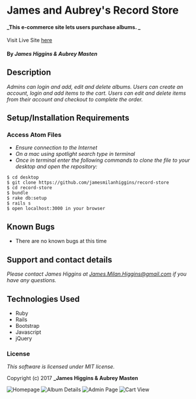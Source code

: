 # James and Aubrey's Record Store

#### _This e-commerce site lets users purchase albums. _

Visit Live Site [here](https://james-and-aubrey-record-store.herokuapp.com/)

#### By _**James Higgins & Aubrey Masten**_

## Description

_Admins can login and add, edit and delete albums. Users can create an account, login and add items to the cart. Users can edit and delete items from their account and checkout to complete the order._

## Setup/Installation Requirements

### Access Atom Files

* _Ensure connection to the Internet_
* _On a mac using spotlight search type in terminal_
* _Once in terminal enter the following commands to clone the file to your desktop and open the repository:_
```
$ cd desktop
$ git clone https://github.com/jamesmilanhiggins/record-store
$ cd record-store
$ bundle
$ rake db:setup
$ rails s
$ open localhost:3000 in your browser
```

## Known Bugs

* There are no known bugs at this time


## Support and contact details

_Please contact James Higgins at James.Milan.Higgins@gmail.com if you have any questions._

## Technologies Used

* Ruby
* Rails
* Bootstrap
* Javascript
* jQuery

### License

*This software is licensed under MIT license.*

Copyright (c) 2017 **_James Higgins & Aubrey Masten**

![Homepage](home.jpg)
![Album Details](album_detail.jpg)
![Admin Page](admin.jpg)
![Cart View](cart.jpg)
